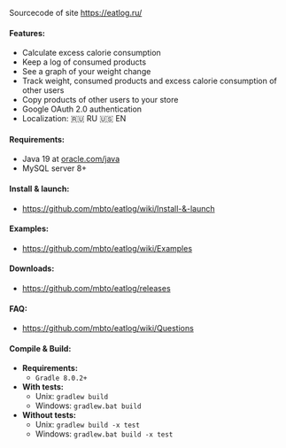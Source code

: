Sourcecode of site https://eatlog.ru/

#### **Features:**
* Calculate excess calorie consumption
* Keep a log of consumed products
* See a graph of your weight change
* Track weight, consumed products and excess calorie consumption of other users
* Copy products of other users to your store
* Google OAuth 2.0 authentication
* Localization: 🇷🇺 RU 🇺🇸 EN

#### **Requirements:**
* Java 19 at [oracle.com/java](https://www.oracle.com/java/technologies/javase/jdk19-archive-downloads.html)
* MySQL server 8+

#### **Install & launch:**
* https://github.com/mbto/eatlog/wiki/Install-&-launch

#### **Examples:**
* https://github.com/mbto/eatlog/wiki/Examples

#### **Downloads:**
* https://github.com/mbto/eatlog/releases

#### **FAQ:**
* https://github.com/mbto/eatlog/wiki/Questions

#### **Compile & Build:**
* **Requirements:**
    * `Gradle 8.0.2+`
* **With tests:**
    * Unix: `gradlew build`
    * Windows: `gradlew.bat build`
* **Without tests:**
    * Unix: `gradlew build -x test`
    * Windows: `gradlew.bat build -x test`
